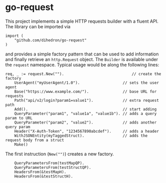 # go-request
This project implements a simple HTTP requests builder with a fluent API. The library can be imported via
``` golang {.line-numbers}
import (
	"github.com/dihedron/go-request"
)
```
and provides a simple factory pattern that can be used to add information and finally retrieve an ```http.Request``` object. The ```Builder``` is available under the ```request``` namespace.
Typical usage would be along the following lines:
``` golang {.line-numbers}
req, _ := request.New("").                              // create the factory
	UserAgent("myUserAgent/1.0").                   // sets the user agent
	Base("https://www.example.com/").               // base URL for requests
	Path("api/v2/login?param1=value1").             // extra request path
	Add().                                          // start adding
	QueryParameter("param1", "value1a", "value1b").	// adds a query param to URL
	QueryParameter("param2", "value2").             // adds another query param
	Header("X-Auth-Token", "1234567890abcdef").     // adds a header
	WithJSONEntity(myTaggedStruct).                 // adds the request body from a struct
	Make()
```
The first instruction (```New("")```) creates a new factory.
``` golang {.line-numbers}
	QueryParametersFrom(testMapQP).
	QueryParametersFrom(testStructQP).
	HeadersFrom(&testMapH).
	HeadersFrom(&testStructH).
```